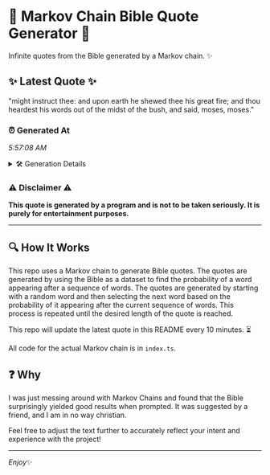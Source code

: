 # 📖 Markov Chain Bible Quote Generator 📖

Infinite quotes from the Bible generated by a Markov chain. ✨

## ✨ Latest Quote ✨
"might instruct thee: and upon earth he shewed thee his great fire; and thou heardest his words out of the midst of the bush, and said, moses, moses."

### ⏰ Generated At
*5:57:08 AM*

<details>
    <summary>🛠️ Generation Details</summary>
    <p>
        <strong>🌱 Seed:</strong> might<br>
        <strong>🔄 Iterations:</strong> 27<br>
        <strong>📜 Context History:</strong><br>[ might ]: instruct<br>[ might, instruct ]: thee:<br>[ might, instruct, thee: ]: and<br>[ might, instruct, thee:, and ]: upon<br>[ might, instruct, thee:, and, upon ]: earth<br>[ might, instruct, thee:, and, upon, earth ]: he<br>[ instruct, thee:, and, upon, earth, he ]: shewed<br>[ thee:, and, upon, earth, he, shewed ]: thee<br>[ and, upon, earth, he, shewed, thee ]: his<br>[ upon, earth, he, shewed, thee, his ]: great<br>[ earth, he, shewed, thee, his, great ]: fire;<br>[ he, shewed, thee, his, great, fire; ]: and<br>[ shewed, thee, his, great, fire;, and ]: thou<br>[ thee, his, great, fire;, and, thou ]: heardest<br>[ his, great, fire;, and, thou, heardest ]: his<br>[ great, fire;, and, thou, heardest, his ]: words<br>[ fire;, and, thou, heardest, his, words ]: out<br>[ and, thou, heardest, his, words, out ]: of<br>[ thou, heardest, his, words, out, of ]: the<br>[ heardest, his, words, out, of, the ]: midst<br>[ his, words, out, of, the, midst ]: of<br>[ words, out, of, the, midst, of ]: the<br>[ out, of, the, midst, of, the ]: bush,<br>[ of, the, midst, of, the, bush, ]: and<br>[ the, midst, of, the, bush,, and ]: said,<br>[ midst, of, the, bush,, and, said, ]: moses,<br>[ of, the, bush,, and, said,, moses, ]: moses.<br>
    </p>
</details>

### ⚠️ Disclaimer ⚠️
**This quote is generated by a program and is not to be taken seriously. It is purely for entertainment purposes.**

---

## 🔍 How It Works

This repo uses a Markov chain to generate Bible quotes. The quotes are generated by using the Bible as a dataset to find the probability of a word appearing after a sequence of words. The quotes are generated by starting with a random word and then selecting the next word based on the probability of it appearing after the current sequence of words. This process is repeated until the desired length of the quote is reached.

This repo will update the latest quote in this README every 10 minutes. ⏳

All code for the actual Markov chain is in `index.ts`.

## ❓ Why

I was just messing around with Markov Chains and found that the Bible surprisingly yielded good results when prompted. 
It was suggested by a friend, and I am in no way christian.

Feel free to adjust the text further to accurately reflect your intent and experience with the project!

---

*Enjoy*✨
